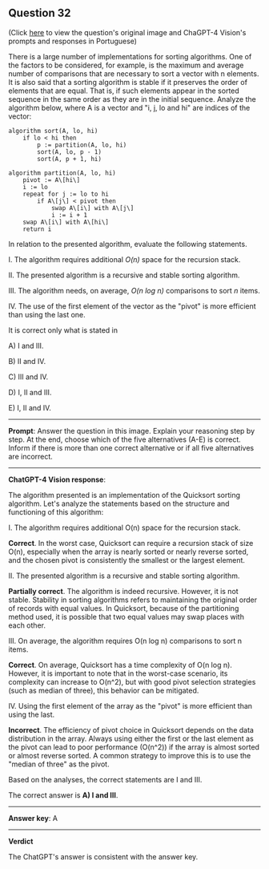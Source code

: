 ## Question 32 ##

(Click [here](q32-por.md) to view the question's original image and ChaGPT-4 Vision's prompts and responses in Portuguese)

There is a large number of implementations for sorting algorithms. One of the factors to be considered, for example, is the maximum and average number of comparisons that are necessary to sort a vector with n elements. It is also said that a sorting algorithm is stable if it preserves the order of elements that are equal. That is, if such elements appear in the sorted sequence in the same order as they are in the initial sequence. Analyze the algorithm below, where A is a vector and "i, j, lo and hi" are indices of the vector:

```
algorithm sort(A, lo, hi)
    if lo < hi then
        p := partition(A, lo, hi)
        sort(A, lo, p - 1)
        sort(A, p + 1, hi)

algorithm partition(A, lo, hi)
    pivot := A\[hi\]
    i := lo
    repeat for j := lo to hi
        if A\[j\] < pivot then
            swap A\[i\] with A\[j\]
            i := i + 1
    swap A\[i\] with A\[hi\]
    return i
```

In relation to the presented algorithm, evaluate the following statements.

I. The algorithm requires additional *O(n)* space for the recursion stack.

II. The presented algorithm is a recursive and stable sorting algorithm.

III. The algorithm needs, on average, *O(n log n)* comparisons to sort *n* items.

IV. The use of the first element of the vector as the "pivot" is more efficient than using the last one.

It is correct only what is stated in

A) I and III.

B) II and IV.

C) III and IV.

D) I, II and III.

E) I, II and IV.

---

**Prompt**: Answer the question in this image. Explain your reasoning step by step. At the end, choose which of the five alternatives (A-E) is correct. Inform if there is more than one correct alternative or if all five alternatives are incorrect.

---

**ChatGPT-4 Vision response**:

The algorithm presented is an implementation of the Quicksort sorting algorithm. Let's analyze the statements based on the structure and functioning of this algorithm:

I. The algorithm requires additional O(n) space for the recursion stack.

**Correct**. In the worst case, Quicksort can require a recursion stack of size O(n), especially when the array is nearly sorted or nearly reverse sorted, and the chosen pivot is consistently the smallest or the largest element.

II. The presented algorithm is a recursive and stable sorting algorithm.

**Partially correct**. The algorithm is indeed recursive. However, it is not stable. Stability in sorting algorithms refers to maintaining the original order of records with equal values. In Quicksort, because of the partitioning method used, it is possible that two equal values may swap places with each other.

III. On average, the algorithm requires O(n log n) comparisons to sort n items.

**Correct**. On average, Quicksort has a time complexity of O(n log n). However, it is important to note that in the worst-case scenario, its complexity can increase to O(n^2), but with good pivot selection strategies (such as median of three), this behavior can be mitigated.

IV. Using the first element of the array as the "pivot" is more efficient than using the last.

**Incorrect**. The efficiency of pivot choice in Quicksort depends on the data distribution in the array. Always using either the first or the last element as the pivot can lead to poor performance (O(n^2)) if the array is almost sorted or almost reverse sorted. A common strategy to improve this is to use the "median of three" as the pivot.

Based on the analyses, the correct statements are I and III.

The correct answer is **A) I and III**.

---

**Answer key**: A

---

**Verdict**

The ChatGPT's answer is consistent with the answer key.
